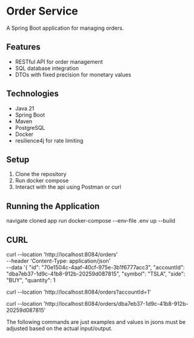 # Order Service

A Spring Boot application for managing orders.

## Features

- RESTful API for order management
- SQL database integration
- DTOs with fixed precision for monetary values

## Technologies

- Java 21
- Spring Boot
- Maven
- PostgreSQL
- Docker
- resilience4j for rate limiting

## Setup

1. Clone the repository
2. Run docker compose 
3. Interact with the api using Postman or curl

## Running the Application
navigate cloned app
run docker-compose --env-file .env up --build

## CURL
curl --location 'http://localhost:8084/orders' \
--header 'Content-Type: application/json' \
--data '{
"id": "70e1504c-4aaf-40cf-975e-3b1f6777acc3",
"accountId": "dba7eb37-1d9c-41b8-912b-20259d087815",
"symbol": "TSLA",
"side": "BUY",
"quantity": 1

curl --location 'http://localhost:8084/orders?accountId=1'

curl --location 'http://localhost:8084/orders/dba7eb37-1d9c-41b8-912b-20259d087815'

The following commands are just examples and values in jsons must be adjusted based on the actual input/output.